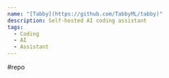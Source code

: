 ```yaml
---
name: "[Tabby](https://github.com/TabbyML/tabby)"
description: Self-hosted AI coding assistant
tags:
  - Coding
  - AI
  - Assistant
---
```

#repo
